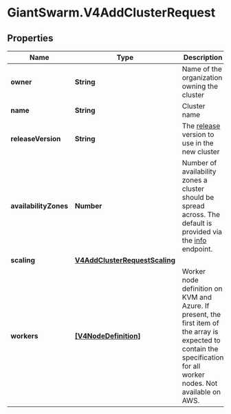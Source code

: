 # GiantSwarm.V4AddClusterRequest

## Properties
Name | Type | Description | Notes
------------ | ------------- | ------------- | -------------
**owner** | **String** | Name of the organization owning the cluster | 
**name** | **String** | Cluster name | [optional] 
**releaseVersion** | **String** | The [release](https://docs.giantswarm.io/api/#tag/releases) version to use in the new cluster  | [optional] 
**availabilityZones** | **Number** | Number of availability zones a cluster should be spread across. The default is provided via the [info](#operation/getInfo) endpoint.  | [optional] 
**scaling** | [**V4AddClusterRequestScaling**](V4AddClusterRequestScaling.md) |  | [optional] 
**workers** | [**[V4NodeDefinition]**](V4NodeDefinition.md) | Worker node definition on KVM and Azure. If present, the first item of the array is expected to contain the specification for all worker nodes. Not available on AWS.  | [optional] 


